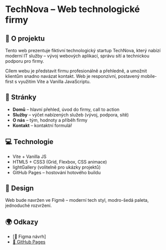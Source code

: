# TechNova – Web technologické firmy

## 🎯 O projektu
Tento web prezentuje fiktivní technologický startup TechNova, který nabízí moderní IT služby – vývoj webových aplikací, správu sítí a technickou podporu pro firmy.

Cílem webu je představit firmu profesionálně a přehledně, a umožnit klientům snadno navázat kontakt. Web je responzivní, postavený mobile-first s využitím Vite a Vanilla JavaScriptu.

## 📄 Stránky
- **Domů** – hlavní přehled, úvod do firmy, call to action
- **Služby** – výčet nabízených služeb (vývoj, podpora, sítě)
- **O nás** – tým, hodnoty a příběh firmy
- **Kontakt** – kontaktní formulář

## 💻 Technologie
- Vite + Vanilla JS
- HTML5 + CSS3 (Grid, Flexbox, CSS animace)
- lightGallery (volitelně pro ukázky projektů)
- GitHub Pages – hostování hotového buildu

## 🎨 Design
Web bude navržen ve Figmě – moderní tech styl, modro-šedá paleta, jednoduché rozvržení.

## 🌍 Odkazy
- [🔗 Figma návrh]
- [🔗 GitHub Pages](https://pslib-cz.github.io/2024-p2b-web-projekt-tomasecek/)

